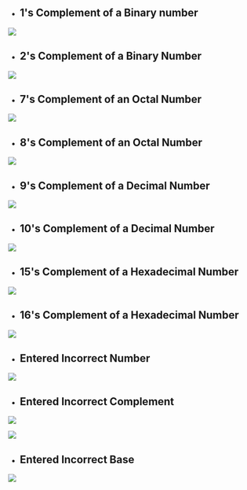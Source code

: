 * ## 1's Complement of a Binary number

![](https://github.com/yuktiPatel/MiniProject_261530/blob/main/6_ImagesAndVideos/1_Complement.png)


* ## 2's Complement of a Binary Number

![](https://github.com/yuktiPatel/MiniProject_261530/blob/main/6_ImagesAndVideos/2_Complement.png)


* ## 7's Complement of an Octal Number

![](https://github.com/yuktiPatel/MiniProject_261530/blob/main/6_ImagesAndVideos/7_Complement.png)


* ## 8's Complement of an Octal Number

![](https://github.com/yuktiPatel/MiniProject_261530/blob/main/6_ImagesAndVideos/8_Complement.png)


* ## 9's Complement of a Decimal Number

![](https://github.com/yuktiPatel/MiniProject_261530/blob/main/6_ImagesAndVideos/9_Complement.png)


* ## 10's Complement of a Decimal Number

![](https://github.com/yuktiPatel/MiniProject_261530/blob/main/6_ImagesAndVideos/10_Complement.png)


* ## 15's Complement of a Hexadecimal Number

![](https://github.com/yuktiPatel/MiniProject_261530/blob/main/6_ImagesAndVideos/15_Complement.png)


* ## 16's Complement of a Hexadecimal Number

![](https://github.com/yuktiPatel/MiniProject_261530/blob/main/6_ImagesAndVideos/16_Complement.png)


* ## Entered Incorrect Number

![](https://github.com/yuktiPatel/MiniProject_261530/blob/main/6_ImagesAndVideos/Incorrect_Binary_number.png)


* ## Entered Incorrect Complement

![](https://github.com/yuktiPatel/MiniProject_261530/blob/main/6_ImagesAndVideos/Incorrect_Complement.png)

![](https://github.com/yuktiPatel/MiniProject_261530/blob/main/6_ImagesAndVideos/Incorrect_Complement_2.png)


* ## Entered Incorrect Base

![](https://github.com/yuktiPatel/MiniProject_261530/blob/main/6_ImagesAndVideos/Incorrect_Base.png) 
